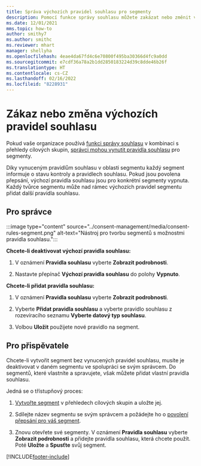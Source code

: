 ```yaml
---
title: Správa výchozích pravidel souhlasu pro segmenty
description: Pomocí funkce správy souhlasu můžete zakázat nebo změnit výchozí pravidla souhlasu, pokud jsou povolena přepsání.
ms.date: 12/01/2021
mms.topic: how-to
author: smithy7
ms.author: smithc
ms.reviewer: mhart
manager: shellyha
ms.openlocfilehash: 4eae4da67fd4c6e70800f495ba30366d4fc9a0dd
ms.sourcegitcommit: e7cdf36a78a2b1dd2850183224d39c8dde46b26f
ms.translationtype: HT
ms.contentlocale: cs-CZ
ms.lasthandoff: 02/16/2022
ms.locfileid: "8228931"
---
```

# <a name="disable-or-change-default-consent-rules"></a>Zákaz nebo změna výchozích pravidel souhlasu

Pokud vaše organizace používá [funkci správy souhlasu](../consent-management/overview.md) v kombinaci s přehledy cílových skupin, [správci mohou vynutit pravidla souhlasu](activate-consent.md) pro segmenty. 

Díky vynuceným pravidlům souhlasu v oblasti segmentu každý segment informuje o stavu kontroly a pravidlech souhlasu. Pokud jsou povolena přepsání, výchozí pravidla souhlasu jsou pro konkrétní segmenty vypnuta. Každý tvůrce segmentu může nad rámec výchozích pravidel segmentu přidat další pravidla souhlasu. 

## <a name="for-administrators"></a>Pro správce

:::image type="content" source="../consent-management/media/consent-rules-segment.png" alt-text="Nástroj pro tvorbu segmentů s možnostmi pravidla souhlasu.":::

**Chcete-li deaktivovat výchozí pravidla souhlasu:**

1. V oznámení **Pravidla souhlasu** vyberte **Zobrazit podrobnosti**. 

1. Nastavte přepínač **Výchozí pravidla souhlasu** do polohy **Vypnuto**.

**Chcete-li přidat pravidla souhlasu:**

1. V oznámení **Pravidla souhlasu** vyberte **Zobrazit podrobnosti**. 

1. Vyberte **Přidat pravidla souhlasu** a vyberte pravidlo souhlasu z rozevíracího seznamu **Vyberte datový typ souhlasu**.

1. Volbou **Uložit** použijete nové pravidlo na segment.

## <a name="for-contributors"></a>Pro přispěvatele

Chcete-li vytvořit segment bez vynucených pravidel souhlasu, musíte je deaktivovat v daném segmentu ve spolupráci se svým správcem. Do segmentů, které vlastníte a spravujete, však můžete přidat vlastní pravidla souhlasu.

Jedná se o třístupňový proces: 
1. [Vytvořte segment](segments.md) v přehledech cílových skupin a uložte jej. 

1. Sdílejte název segmentu se svým správcem a požádejte ho o [povolení přepsání pro váš segment](activate-consent.md). 

1. Znovu otevřete své segmenty. V oznámení **Pravidla souhlasu** vyberte **Zobrazit podrobnosti** a přidejte pravidla souhlasu, která chcete použít. Poté **Uložte** a **Spusťte** svůj segment.



[!INCLUDE[footer-include](../includes/footer-banner.md)] 
